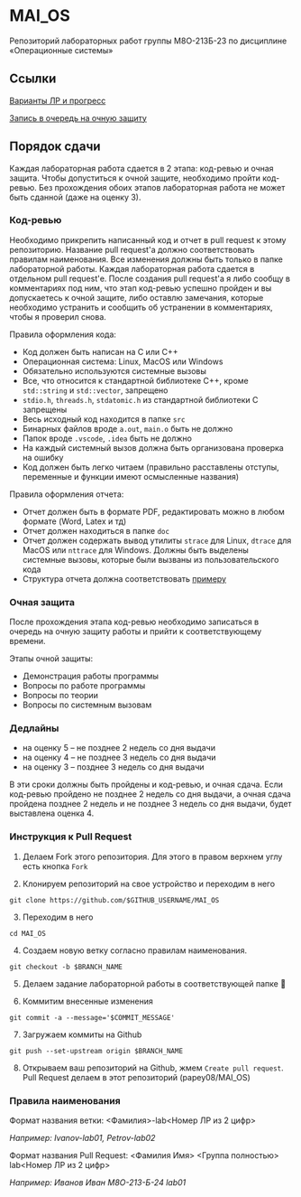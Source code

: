 # MAI_OS

Репозиторий лабораторных работ группы М8О-213Б-23 по дисциплине «Операционные системы»

## Ссылки

[Варианты ЛР и прогресс](https://docs.google.com/spreadsheets/d/1mJrtBqrRkpXkm1YgtC6Uc45YuXXP_kXlPPegMOU72J8/edit?usp=sharing)

[Запись в очередь на очную защиту](https://docs.google.com/spreadsheets/d/1WCOanvdveBgt0ekh2jVxqXzK_pkz9U3Lxf8ym2S16Sg/edit?usp=sharing)

## Порядок сдачи

Каждая лабораторная работа сдается в 2 этапа: код-ревью и очная 
защита. Чтобы допуститься к очной защите, необходимо пройти код-ревью. Без 
прохождения обоих этапов лабораторная работа не может быть сданной (даже на 
оценку 3).

### Код-ревью

Необходимо прикрепить написанный код и отчет в pull request к этому репозиторию. 
Название pull request'а должно соответствовать правилам наименования. Все 
изменения должны быть только в папке лабораторной работы. Каждая лабораторная 
работа сдается в отдельном pull request'е. После создания 
pull request'а я либо сообщу в комментариях под ним, что этап код-ревью успешно 
пройден и вы допускаетесь к очной защите, либо оставлю замечания, которые 
необходимо устранить и сообщить об устранении в комментариях, чтобы я проверил 
снова.

Правила оформления кода:

* Код должен быть написан на C или C++
* Операционная система: Linux, MacOS или Windows
* Обязательно используются системные вызовы
* Все, что относится к стандартной библиотеке C++, кроме `std::string` и 
`std::vector`, запрещено
* `stdio.h`, `threads.h`, `stdatomic.h` из стандартной библиотеки C запрещены
* Весь исходный код находится в папке `src`
* Бинарных файлов вроде `a.out`, `main.o` быть не должно
* Папок вроде `.vscode`, `.idea` быть не должно
* На каждый системный вызов должна быть организована проверка на ошибку
* Код должен быть легко читаем (правильно расставлены отступы, переменные и 
функции имеют осмысленные названия)

Правила оформления отчета:

* Отчет должен быть в формате PDF, редактировать можно в любом формате 
(Word, Latex и тд)
* Отчет должен находиться в папке `doc`
* Отчет должен содержать вывод утилиты `strace` для Linux, `dtrace` для MacOS 
или `nttrace` для Windows. Должны быть выделены системные вызовы, которые были 
вызваны из пользовательского кода
* Структура отчета должна соответствовать [примеру](https://docs.google.com/document/d/13ydQ0_xVeFhwN5AY242K4Sf8GtPr2wt3/edit)

### Очная защита

После прохождения этапа код-ревью необходимо записаться в очередь на очную 
защиту работы и прийти к соответствующему времени.

Этапы очной защиты:

* Демонстрация работы программы
* Вопросы по работе программы
* Вопросы по теории
* Вопросы по системным вызовам

### Дедлайны

* на оценку 5 – не позднее 2 недель со дня выдачи
* на оценку 4 – не позднее 3 недель со дня выдачи
* на оценку 3 – позднее 3 недель со дня выдачи

В эти сроки должны быть пройдены и код-ревью, и очная сдача. Если код-ревью 
пройдено не позднее 2 недель со дня выдачи, а очная сдача пройдена позднее 2 
недель и не позднее 3 недель со дня выдачи, будет выставлена оценка 4.  

### Инструкция к Pull Request

1) Делаем Fork этого репозитория. Для этого в правом верхнем углу есть кнопка
`Fork`

2) Клонируем репозиторий на свое устройство и переходим в него

```
git clone https://github.com/$GITHUB_USERNAME/MAI_OS
```

3) Переходим в него

```
cd MAI_OS
```

4) Создаем новую ветку согласно правилам наименования.

```
git checkout -b $BRANCH_NAME
```

5) Делаем задание лабораторной работы в соответствующей папке 🙂

6) Коммитим внесенные изменения

```
git commit -a --message='$COMMIT_MESSAGE'
```

7) Загружаем коммиты на Github

```
git push --set-upstream origin $BRANCH_NAME
```

8) Открываем ваш репозиторий на Github, жмем `Create pull request`. Pull Request 
делаем в этот репозиторий (papey08/MAI_OS)


### Правила наименования

Формат названия ветки: <Фамилия>-lab<Номер ЛР из 2 цифр>

*Например: Ivanov-lab01, Petrov-lab02*

Формат названия Pull Request: <Фамилия Имя> <Группа полностью> lab<Номер ЛР из 2 цифр>

*Например: Иванов Иван М8О-213-Б-24 lab01*
